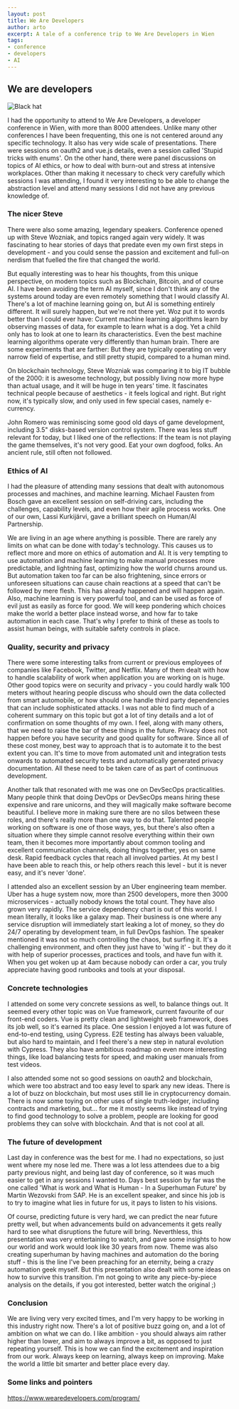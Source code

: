 ```yaml
---
layout: post
title: We Are Developers
author: arto
excerpt: A tale of a conference trip to We Are Developers in Wien
tags:
- conference
- developers
- AI
---
```


## We are developers

![Black hat](/img/we-are-developers/blackhat.jpg)

I had the opportunity to attend to We Are Developers, a developer conference in Wien, with more than 8000 attendees. Unlike many other conferences I have been frequenting, this one is not centered around any specific technology. It also has very wide scale of presentations. There were sessions on oauth2 and vue.js details, even a session called 'Stupid tricks with enums'. On the other hand, there were panel discussions on topics of AI ethics, or how to deal with burn-out and stress at intensive workplaces. Other than making it necessary to check very carefully which sessions I was attending, I found it very interesting to be able to change the abstraction level and attend many sessions I did not have any previous knowledge of.

### The nicer Steve

There were also some amazing, legendary speakers. Conference opened up with Steve Wozniak, and topics ranged again very widely. It was fascinating to hear stories of days that predate even my own first steps in development - and you could sense the passion and excitement and full-on nerdism that fuelled the fire that changed the world. 

But equally interesting was to hear his thoughts, from this unique perspective, on modern topics such as Blockchain, Bitcoin, and of course AI. I have been avoiding the term AI myself, since I don't think any of the systems around today are even remotely something that I would classify AI. There's a lot of machine learning going on, but AI is something entirely different. It will surely happen, but we're not there yet. Woz put it to words better than I could ever have: Current machine learning algorithms learn by observing masses of data, for example to learn what is a dog. Yet a child only has to look at one to learn its characteristics. Even the best machine learning algorithms operate very differently than human brain. There are some experiments that are farther: But they are typically operating on very narrow field of expertise, and still pretty stupid, compared to a human mind. 

On blockchain technology, Steve Wozniak was comparing it to big IT bubble of the 2000: it is awesome technology, but possibly living now more hype than actual usage, and it will be huge in ten years' time. It fascinates technical people because of aesthetics - it feels logical and right. But right now, it's typically slow, and only used in few special cases, namely e-currency.

John Romero was reminiscing some good old days of game development, including 3.5" disks-based version control system. There was less stuff relevant for today, but I liked one of the reflections: If the team is not playing the game themselves, it's not very good. Eat your own dogfood, folks. An ancient rule, still often not followed.

### Ethics of AI

I had the pleasure of attending many sessions that dealt with autonomous processes and machines, and machine learning. Michael Fausten from Bosch gave an excellent session on self-driving cars, including the challenges, capability levels, and even how their agile process works. One of our own, Lassi Kurkijärvi, gave a brilliant speech on Human/AI Partnership. 

We are living in an age where anything is possible. There are rarely any limits on what can be done with today's technology. This causes us to reflect more and more on ethics of automation and AI. It is very tempting to use automation and machine learning to make manual processes more predictable, and lightning fast, optimizing how the world churns around us. But automation taken too far can be also frightening, since errors or unforeseen situations can cause chain reactions at a speed that can't be followed by mere flesh. This has already happened and will happen again. Also, machine learning is very powerful tool, and can be used as force of evil just as easily as force for good. We will keep pondering which choices make the world a better place instead worse, and how far to take automation in each case. That's why I prefer to think of these as tools to assist human beings, with suitable safety controls in place. 

### Quality, security and privacy

There were some interesting talks from current or previous employees of companies like Facebook, Twitter, and Netflix. Many of them dealt with how to handle scalability of work when application you are working on is huge. Other good topics were on security and privacy - you could hardly walk 100 meters without hearing people discuss who should own the data collected from smart automobile, or how should one handle third party dependencies that can include sophisticated attacks. I was not able to find much of a coherent summary on this topic but got a lot of tiny details and a lot of confirmation on some thoughts of my own. I feel, along with many others, that we need to raise the bar of these things in the future. Privacy does not happen before you have security and good quality for software. Since all of these cost money, best way to approach that is to automate it to the best extent you can. It's time to move from automated unit and integration tests onwards to automated security tests and automatically generated privacy documentation. All these need to be taken care of as part of continuous development.

Another talk that resonated with me was one on DevSecOps practicalities. Many people think that doing DevOps or DevSecOps means hiring these expensive and rare unicorns, and they will magically make software become beautiful. I believe more in making sure there are no silos between these roles, and there's really more than one way to do that. Talented people working on software is one of those ways, yes, but there's also often a situation where they simple cannot resolve everything within their own team, then it becomes more importantly about common tooling and excellent communication channels, doing things together, yes on same desk. Rapid feedback cycles that reach all involved parties. At my best I have been able to reach this, or help others reach this level - but it is never easy, and it's never 'done'.

I attended also an excellent session by an Uber engineering team member. Uber has a huge system now, more than 2500 developers, more then 3000 microservices - actually nobody knows the total count. They have also grown very rapidly. The service dependency chart is out of this world. I mean literally, it looks like a galaxy map. Their business is one where any service disruption will immediately start leaking a lot of money, so they do 24/7 operating by development team, in full DevOps fashion. The speaker mentioned it was not so much controlling the chaos, but surfing it. It's a challenging environment, and often they just have to 'wing it' - but they do it with help of superior processes, practices and tools, and have fun with it. When you get woken up at 4am because nobody can order a car, you truly appreciate having good runbooks and tools at your disposal.

### Concrete technologies

I attended on some very concrete sessions as well, to balance things out. It seemed every other topic was on Vue framework, current favourite of our front-end coders. Vue is pretty clean and lightweight web framework, does its job well, so it's earned its place. One session I enjoyed a lot was future of end-to-end testing, using Cypress. E2E testing has always been valuable, but also hard to maintain, and I feel there's a new step in natural evolution with Cypress. They also have ambitious roadmap on even more interesting things, like load balancing tests for speed, and making user manuals from test videos.

I also attended some not so good sessions on oauth2 and blockchain, which were too abstract and too easy level to spark any new ideas. There is a lot of buzz on blockchain, but most uses still lie in cryptocurrency domain. There is now some toying on other uses of single truth-ledger, including contracts and marketing, but... for me it mostly seems like instead of trying to find good technology to solve a problem, people are looking for good problems they can solve with blockchain. And that is not cool at all.

### The future of development

Last day in conference was the best for me. I had no expectations, so just went where my nose led me. There was a lot less attendees due to a big party previous night, and being last day of conference, so it was much easier to get in any sessions I wanted to. Days best session by far was the one called 'What is work and What is Human - In a Superhuman Future' by Martin Wezovski from SAP. He is an excellent speaker, and since his job is to try to imagine what lies in future for us, it pays to listen to his visions. 

Of course, predicting future is very hard, we can predict the near future pretty well, but when advancements build on advancements it gets really hard to see what disruptions the future will bring. Neverthless, this presentation was very entertaining to watch, and gave some insights to how our world and work would look like 30 years from now. Theme was also creating superhuman by having machines and automation do the boring stuff - this is the line I've been preaching for an eternity, being a crazy automation geek myself. But this presentation also dealt with some ideas on how to survive this transition. I'm not going to write any piece-by-piece analysis on the details, if you got interested, better watch the original ;)  

### Conclusion

We are living very very excited times, and I'm very happy to be working in this industry right now. There's a lot of positive buzz going on, and a lot of ambition on what we can do. I like ambition - you should always aim rather higher than lower, and aim to always improve a bit, as opposed to just repeating yourself. This is how we can find the excitement and inspiration from our work. Always keep on learning, always keep on improving. Make the world a little bit smarter and better place every day.

### Some links and pointers


https://www.wearedevelopers.com/program/





